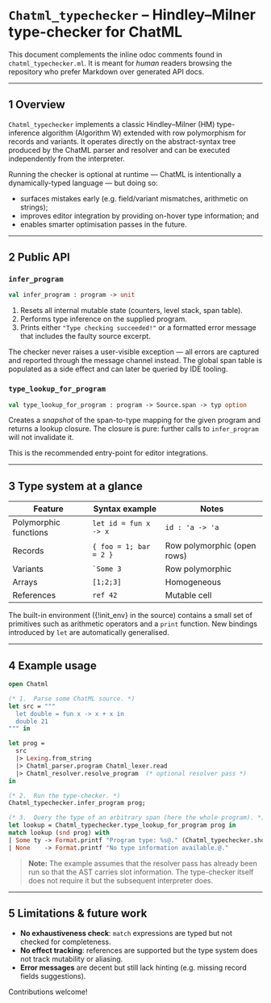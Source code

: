 # `Chatml_typechecker` – Hindley–Milner type-checker for ChatML

This document complements the inline odoc comments found in
`chatml_typechecker.ml`.  It is meant for *human* readers browsing the
repository who prefer Markdown over generated API docs.

---

## 1  Overview

`Chatml_typechecker` implements a classic Hindley–Milner (HM) type-inference
algorithm (Algorithm W) extended with row polymorphism for records and
variants.  It operates directly on the abstract-syntax tree produced by the
ChatML parser and resolver and can be executed independently from the
interpreter.

Running the checker is optional at runtime — ChatML is intentionally a
dynamically-typed language — but doing so:

* surfaces mistakes early (e.g. field/variant mismatches, arithmetic on
  strings);
* improves editor integration by providing on-hover type information; and
* enables smarter optimisation passes in the future.

---

## 2  Public API

### `infer_program`

```ocaml
val infer_program : program -> unit
```

1. Resets all internal mutable state (counters, level stack, span table).
2. Performs type inference on the supplied program.
3. Prints either `"Type checking succeeded!"` or a formatted error message
   that includes the faulty source excerpt.

The checker never raises a user-visible exception — all errors are captured
and reported through the message channel instead.  The global span table is
populated as a side effect and can later be queried by IDE tooling.

### `type_lookup_for_program`

```ocaml
val type_lookup_for_program : program -> Source.span -> typ option
```

Creates a *snapshot* of the span-to-type mapping for the given program and
returns a lookup closure.  The closure is pure: further calls to
`infer_program` will not invalidate it.

This is the recommended entry-point for editor integrations.

---

## 3  Type system at a glance

| Feature                 | Syntax example          | Notes |
| ----------------------- | ----------------------- | ----- |
| Polymorphic functions   | `let id = fun x -> x`   | `id : 'a -> 'a` |
| Records                 | `{ foo = 1; bar = 2 }`  | Row polymorphic (open rows) |
| Variants                | `` `Some 3 ``            | Row polymorphic |
| Arrays                  | `[1;2;3]`               | Homogeneous |
| References              | `ref 42`                | Mutable cell |

The built-in environment ({!init_env} in the source) contains a small set of
primitives such as arithmetic operators and a `print` function.  New
bindings introduced by `let` are automatically generalised.

---

## 4  Example usage

```ocaml
open Chatml

(* 1.  Parse some ChatML source. *)
let src = """
  let double = fun x -> x + x in
  double 21
""" in

let prog =
  src
  |> Lexing.from_string
  |> Chatml_parser.program Chatml_lexer.read
  |> Chatml_resolver.resolve_program  (* optional resolver pass *)
in

(* 2.  Run the type-checker. *)
Chatml_typechecker.infer_program prog;

(* 3.  Query the type of an arbitrary span (here the whole program). *)
let lookup = Chatml_typechecker.type_lookup_for_program prog in
match lookup (snd prog) with
| Some ty -> Format.printf "Program type: %s@." (Chatml_typechecker.show_type ty)
| None    -> Format.printf "No type information available.@."
```

> **Note:** The example assumes that the resolver pass has already been run
> so that the AST carries slot information.  The type-checker itself does
> not require it but the subsequent interpreter does.

---

## 5  Limitations & future work

* **No exhaustiveness check**: `match` expressions are typed but not
  checked for completeness.
* **No effect tracking**: references are supported but the type system does
  not track mutability or aliasing.
* **Error messages** are decent but still lack hinting (e.g. missing
  record fields suggestions).

Contributions welcome!

